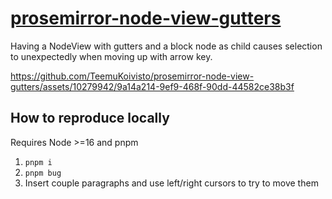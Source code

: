 # [prosemirror-node-view-gutters](https://teemukoivisto.github.io/prosemirror-node-view-gutters/)

Having a NodeView with gutters and a block node as child causes selection to unexpectedly when moving up with arrow key.

https://github.com/TeemuKoivisto/prosemirror-node-view-gutters/assets/10279942/9a14a214-9ef9-468f-90dd-44582ce38b3f

## How to reproduce locally

Requires Node >=16 and pnpm

1. `pnpm i`
2. `pnpm bug`
3. Insert couple paragraphs and use left/right cursors to try to move them
